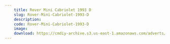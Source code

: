 ```yaml
---
    title: Rover Mini Cabriolet 1993 D
    slug: Rover-Mini-Cabriolet-1993-D
    description:
    code: Rover-Mini-Cabriolet-1993-D
    image:
    download: https://cmdiy-archive.s3.us-east-1.amazonaws.com/adverts/documents/Rover+Mini+Cabriolet+1993+D.pdf
---
```

<!-- Content of the page -->

##
        